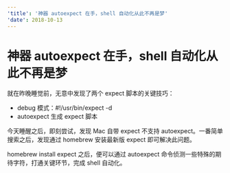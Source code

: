 ```yaml
---
'title': '神器 autoexpect 在手，shell 自动化从此不再是梦'
'date': 2018-10-13
---
```

# 神器 autoexpect 在手，shell 自动化从此不再是梦

就在昨晚睡觉前，无意中发现了两个 expect 脚本的关键技巧：

- debug 模式：#!/usr/bin/expect -d
- autoexpect 生成 expect 脚本

今天睡醒之后，即刻尝试，发现 Mac 自带 expect 不支持 autoexpect。一番简单搜索之后，发现通过 homebrew 安装最新版 expect 即可解决此问题。

homebrew install expect 之后，便可以通过 autoexpect 命令侦测一些特殊的期待字符，打通关键环节，完成 shell 自动化。
